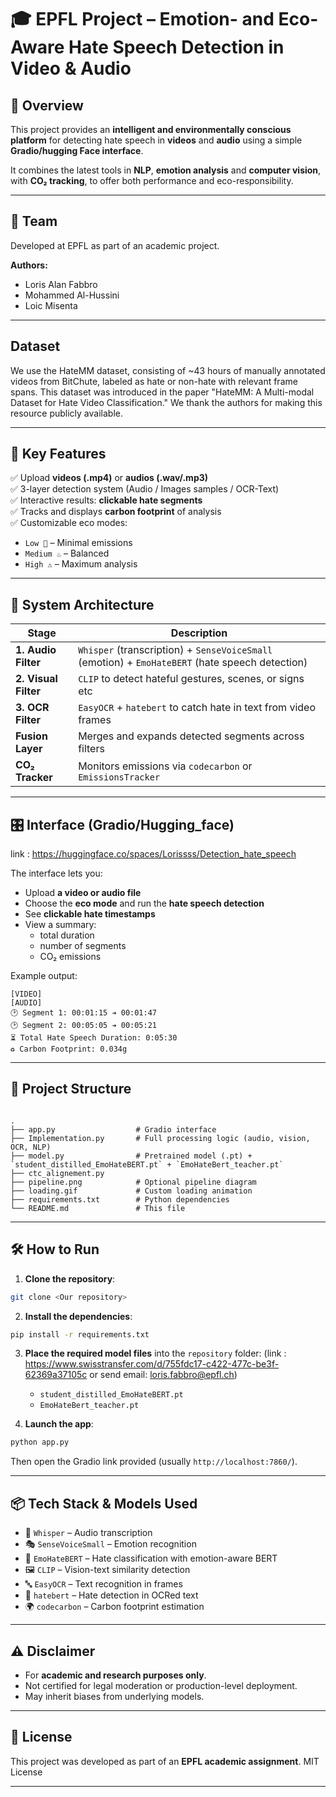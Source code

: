 
# 🎓 EPFL Project – Emotion- and Eco-Aware Hate Speech Detection in Video & Audio

## 🔎 Overview

This project provides an **intelligent and environmentally conscious platform** for detecting hate speech in **videos** and **audio** using a simple **Gradio/hugging Face interface**.

It combines the latest tools in **NLP**, **emotion analysis** and **computer vision**, with **CO₂ tracking**, to offer both performance and eco-responsibility.

---

## 👥 Team

Developed at EPFL as part of an academic project.

**Authors:**
- Loris Alan Fabbro  
- Mohammed Al-Hussini  
- Loic Misenta  

---
## Dataset

We use the HateMM dataset, consisting of ~43 hours of manually annotated videos from BitChute, labeled as hate or non-hate with relevant frame spans.
This dataset was introduced in the paper "HateMM: A Multi-modal Dataset for Hate Video Classification."
We thank the authors for making this resource publicly available.

---

## 🚀 Key Features

✅ Upload **videos (.mp4)** or **audios (.wav/.mp3)**  
✅ 3-layer detection system (Audio / Images samples / OCR-Text)  
✅ Interactive results: **clickable hate segments**  
✅ Tracks and displays **carbon footprint** of analysis  
✅ Customizable eco modes:
- `Low 🌱` – Minimal emissions  
- `Medium ♨️` – Balanced  
- `High ⚠️` – Maximum analysis  

---

## 🧠 System Architecture

| Stage              | Description                                                              |
|-------------------|--------------------------------------------------------------------------|
| **1. Audio Filter**   | `Whisper` (transcription) + `SenseVoiceSmall` (emotion) + `EmoHateBERT` (hate speech detection) |
| **2. Visual Filter**  | `CLIP` to detect hateful gestures, scenes, or signs etc                  |
| **3. OCR Filter**     | `EasyOCR` + `hatebert` to catch hate in text from video frames       |
| **Fusion Layer**      | Merges and expands detected segments across filters                   |
| **CO₂ Tracker**       | Monitors emissions via `codecarbon` or `EmissionsTracker`             |

---

## 🎛️ Interface (Gradio/Hugging_face)
link : https://huggingface.co/spaces/Lorissss/Detection_hate_speech

The interface lets you:
- Upload **a video or audio file**
- Choose the **eco mode** and run the **hate speech detection**
- See **clickable hate timestamps**
- View a summary:
  - total duration
  - number of segments
  - CO₂ emissions

Example output:
```
[VIDEO]
[AUDIO]
🕑 Segment 1: 00:01:15 ➔ 00:01:47
🕑 Segment 2: 00:05:05 ➔ 00:05:21
⏳ Total Hate Speech Duration: 0:05:30
♻️ Carbon Footprint: 0.034g

```

---

## 📁 Project Structure

```

.
├── app.py                  # Gradio interface
├── Implementation.py       # Full processing logic (audio, vision, OCR, NLP)
├── model.py                # Pretrained model (.pt) + `student_distilled_EmoHateBERT.pt` + `EmoHateBert_teacher.pt`
├── ctc_alignement.py 
├── pipeline.png            # Optional pipeline diagram
├── loading.gif             # Custom loading animation
├── requirements.txt        # Python dependencies
└── README.md               # This file

````

---

## 🛠️ How to Run

1. **Clone the repository**:

```bash
git clone <Our repository>

````

2. **Install the dependencies**:

```bash
pip install -r requirements.txt
```

3. **Place the required model files** into the `repository` folder:
(link : https://www.swisstransfer.com/d/755fdc17-c422-477c-be3f-62369a37105c or send email: loris.fabbro@epfl.ch)
   * `student_distilled_EmoHateBERT.pt`
   * `EmoHateBert_teacher.pt`

5. **Launch the app**:

```bash
python app.py
```

Then open the Gradio link provided (usually `http://localhost:7860/`).

---

## 📦 Tech Stack & Models Used

* 🤖 `Whisper` – Audio transcription
* 🎭 `SenseVoiceSmall` – Emotion recognition
* 🧠 `EmoHateBERT` – Hate classification with emotion-aware BERT
* 🖼️ `CLIP` – Vision-text similarity detection
* 🔤 `EasyOCR` – Text recognition in frames
* 🧾 `hatebert` – Hate detection in OCRed text
* 🌍 `codecarbon` – Carbon footprint estimation

---

## ⚠️ Disclaimer

* For **academic and research purposes only**.
* Not certified for legal moderation or production-level deployment.
* May inherit biases from underlying models.

---

## 📜 License

This project was developed as part of an **EPFL academic assignment**.
MIT License

---

